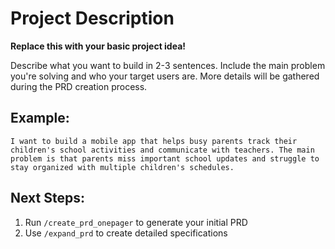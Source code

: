 # Project Description

**Replace this with your basic project idea!**

Describe what you want to build in 2-3 sentences. Include the main problem you're solving and who your target users are. More details will be gathered during the PRD creation process.

## Example:

```
I want to build a mobile app that helps busy parents track their children's school activities and communicate with teachers. The main problem is that parents miss important school updates and struggle to stay organized with multiple children's schedules.
```

## Next Steps:

1. Run `/create_prd_onepager` to generate your initial PRD
2. Use `/expand_prd` to create detailed specifications
